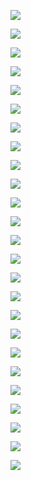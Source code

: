 ![](http://kfcoding-static.oss-cn-hangzhou.aliyuncs.com/gitcourse-DaSE_lab/course0/%E5%B9%BB%E7%81%AF%E7%89%8726.JPG)

![](http://kfcoding-static.oss-cn-hangzhou.aliyuncs.com/gitcourse-DaSE_lab/course0/%E5%B9%BB%E7%81%AF%E7%89%8727.JPG)

![](http://kfcoding-static.oss-cn-hangzhou.aliyuncs.com/gitcourse-DaSE_lab/course0/%E5%B9%BB%E7%81%AF%E7%89%8728.JPG)

![](http://kfcoding-static.oss-cn-hangzhou.aliyuncs.com/gitcourse-DaSE_lab/course0/%E5%B9%BB%E7%81%AF%E7%89%8729.JPG)

![](http://kfcoding-static.oss-cn-hangzhou.aliyuncs.com/gitcourse-DaSE_lab/course0/%E5%B9%BB%E7%81%AF%E7%89%8730.JPG)

![](http://kfcoding-static.oss-cn-hangzhou.aliyuncs.com/gitcourse-DaSE_lab/course0/%E5%B9%BB%E7%81%AF%E7%89%8731.JPG)

![](http://kfcoding-static.oss-cn-hangzhou.aliyuncs.com/gitcourse-DaSE_lab/course0/%E5%B9%BB%E7%81%AF%E7%89%8732.JPG)

![](http://kfcoding-static.oss-cn-hangzhou.aliyuncs.com/gitcourse-DaSE_lab/course0/%E5%B9%BB%E7%81%AF%E7%89%8733.JPG)

![](http://kfcoding-static.oss-cn-hangzhou.aliyuncs.com/gitcourse-DaSE_lab/course0/%E5%B9%BB%E7%81%AF%E7%89%8734.JPG)

![](http://kfcoding-static.oss-cn-hangzhou.aliyuncs.com/gitcourse-DaSE_lab/course0/%E5%B9%BB%E7%81%AF%E7%89%8735.JPG)

![](http://kfcoding-static.oss-cn-hangzhou.aliyuncs.com/gitcourse-DaSE_lab/course0/%E5%B9%BB%E7%81%AF%E7%89%8736.JPG)

![](http://kfcoding-static.oss-cn-hangzhou.aliyuncs.com/gitcourse-DaSE_lab/course0/%E5%B9%BB%E7%81%AF%E7%89%8737.JPG)

![](http://kfcoding-static.oss-cn-hangzhou.aliyuncs.com/gitcourse-DaSE_lab/course0/%E5%B9%BB%E7%81%AF%E7%89%8738.JPG)

![](http://kfcoding-static.oss-cn-hangzhou.aliyuncs.com/gitcourse-DaSE_lab/course0/%E5%B9%BB%E7%81%AF%E7%89%8739.JPG)

![](http://kfcoding-static.oss-cn-hangzhou.aliyuncs.com/gitcourse-DaSE_lab/course0/%E5%B9%BB%E7%81%AF%E7%89%8740.JPG)

![](http://kfcoding-static.oss-cn-hangzhou.aliyuncs.com/gitcourse-DaSE_lab/course0/%E5%B9%BB%E7%81%AF%E7%89%8741.JPG)

![](http://kfcoding-static.oss-cn-hangzhou.aliyuncs.com/gitcourse-DaSE_lab/course0/%E5%B9%BB%E7%81%AF%E7%89%8742.JPG)

![](http://kfcoding-static.oss-cn-hangzhou.aliyuncs.com/gitcourse-DaSE_lab/course0/%E5%B9%BB%E7%81%AF%E7%89%8743.JPG)

![](http://kfcoding-static.oss-cn-hangzhou.aliyuncs.com/gitcourse-DaSE_lab/course0/%E5%B9%BB%E7%81%AF%E7%89%8744.JPG)

![](http://kfcoding-static.oss-cn-hangzhou.aliyuncs.com/gitcourse-DaSE_lab/course0/%E5%B9%BB%E7%81%AF%E7%89%8745.JPG)

![](http://kfcoding-static.oss-cn-hangzhou.aliyuncs.com/gitcourse-DaSE_lab/course0/%E5%B9%BB%E7%81%AF%E7%89%8746.JPG)

![](http://kfcoding-static.oss-cn-hangzhou.aliyuncs.com/gitcourse-DaSE_lab/course0/%E5%B9%BB%E7%81%AF%E7%89%8747.JPG)

![](http://kfcoding-static.oss-cn-hangzhou.aliyuncs.com/gitcourse-DaSE_lab/course0/%E5%B9%BB%E7%81%AF%E7%89%8748.JPG)

![](http://kfcoding-static.oss-cn-hangzhou.aliyuncs.com/gitcourse-DaSE_lab/course0/%E5%B9%BB%E7%81%AF%E7%89%8749.JPG)

![](http://kfcoding-static.oss-cn-hangzhou.aliyuncs.com/gitcourse-DaSE_lab/course0/%E5%B9%BB%E7%81%AF%E7%89%8750.JPG)
